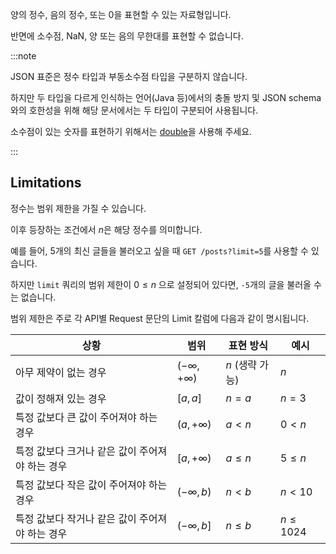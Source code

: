 양의 정수, 음의 정수, 또는 0을 표현할 수 있는 자료형입니다.

반면에 소수점, NaN, 양 또는 음의 무한대를 표현할 수 없습니다.

:::note

JSON 표준은 정수 타입과 부동소수점 타입을 구분하지 않습니다.

하지만 두 타입을 다르게 인식하는 언어(Java 등)에서의 충돌 방지 및 JSON schema와의 호한성을 위해 해당 문서에서는 두 타입이 구분되어 사용됩니다.

소수점이 있는 숫자를 표현하기 위해서는 [double](./double)을 사용해 주세요.

:::

## Limitations

정수는 범위 제한을 가질 수 있습니다.

이후 등장하는 조건에서 $n$은 해당 정수를 의미합니다.

예를 들어, 5개의 최신 글들을 불러오고 싶을 때 `GET /posts?limit=5`를 사용할 수 있습니다.

하지만 `limit` 쿼리의 범위 제한이 $0\leq n$ 으로 설정되어 있다면, `-5`개의 글을 불러올 수는 없습니다.

범위 제한은 주로 각 API별 Request 문단의 Limit 칼럼에 다음과 같이 명시됩니다.

| 상황                                            | 범위                           | 표현 방식       | 예시         |
| ----------------------------------------------- | ------------------------------ | --------------- | ------------ |
| 아무 제약이 없는 경우                           | $\left(-\infty,+\infty\right)$ | $n$ (생략 가능) | $n$          |
| 값이 정해져 있는 경우                           | $\left[a,a\right]$             | $n=a$           | $n=3$        |
| 특정 값보다 큰 값이 주어져야 하는 경우          | $\left(a,+\infty\right)$       | $a<n$           | $0<n$        |
| 특정 값보다 크거나 같은 값이 주어져야 하는 경우 | $\left[a,+\infty\right)$       | $a\leq n$       | $5\leq n$    |
| 특정 값보다 작은 값이 주어져야 하는 경우        | $\left(-\infty,b\right)$       | $n<b$           | $n<10$       |
| 특정 값보다 작거나 같은 값이 주어져야 하는 경우 | $\left(-\infty,b\right]$       | $n\leq b$       | $n\leq 1024$ |
